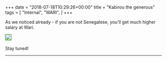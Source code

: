 +++
date = "2018-07-18T10:29:26+00:00"
title = "Kabirou the generous"
tags = [
    "Internal",
    "WARI",
]
+++

As we noticed already - if you are not Senegalese, you'll get much higher salary at Wari.

<p></p>
<div class="container" style="width:auto">
  <a target="blank" href="https://image.ibb.co/gmYjty/m303_1.jpg">
    <img src="https://image.ibb.co/gmYjty/m303_1.jpg"  style="padding:1px;border:thin solid green;max-width:100%">
  </a>
</div>

<!--more-->


<br>
Stay tuned!




<hr>

